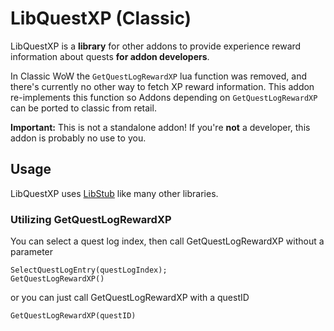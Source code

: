 # LibQuestXP (Classic)

LibQuestXP is a **library** for other addons to provide experience reward information about quests **for addon developers**.

In Classic WoW the ```GetQuestLogRewardXP``` lua function was removed, and there's currently no other way to fetch XP reward information. This addon re-implements this function so Addons depending on ```GetQuestLogRewardXP``` can be ported to classic from retail.

**Important:** This is not a standalone addon! If you're **not** a developer, this addon is probably no use to you.

## Usage

LibQuestXP uses [LibStub](https://www.wowace.com/projects/libstub "LibStub") like many other libraries.

### Utilizing GetQuestLogRewardXP

You can select a quest log index, then call GetQuestLogRewardXP without a parameter

```
SelectQuestLogEntry(questLogIndex);
GetQuestLogRewardXP()
```

or you can just call GetQuestLogRewardXP with a questID

```
GetQuestLogRewardXP(questID)
```
